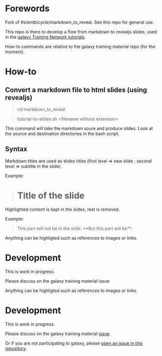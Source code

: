 # Forewords

Fork of #silentbicycle/markdown_to_reveal. See this repo for general use.

This repo is there to develop a flow from markdown to revealjs slides, used in the [galaxy Training Network tutorials](https://github.com/bgruening/training-material).

How-to commands are relative to the galaxy training material repo (for the moment).

# How-to

## Convert a markdown file to html slides (using revealjs)

> cd markdown\_to\_reveal

> tutorial-to-slides.sh \<filename without extension\>

This command will take the markdown soure and produce slides. Look at the source and destination directories in the bash script.


## Syntax

Markdown titles are used as slides titles (first level => new slide ; second level => subtitle in the slide).

Example:

> # Title of the slide

Highlighted content is kept in the slides, rest is removed.

Example:

> This part will not be in the slide. \*\*But this part will be\*\*.

Anything can be highligted such as references to images or links.

# Development

This is work in progress.

Please discuss on the galaxy training material issue

Anything can be highligted such as references to images or links.

# Development

This is work in progress.

Please discuss on the galaxy training material [issue](https://github.com/bgruening/training-material/issues/127). 

Or if you are not participating to galaxy, please [open an issue in this repository](https://github.com/jibe-b/markdown_to_reveal/issue).









